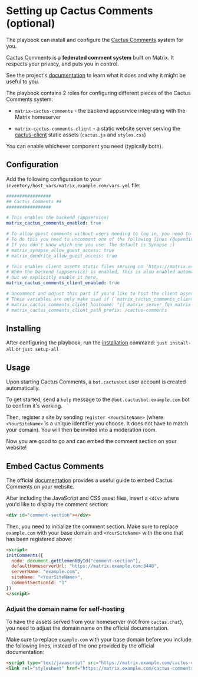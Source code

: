 # Setting up Cactus Comments (optional)

The playbook can install and configure the [Cactus Comments](https://cactus.chat) system for you.

Cactus Comments is a **federated comment system** built on Matrix. It respects your privacy, and puts you in control.

See the project's [documentation](https://cactus.chat/docs/getting-started/introduction/) to learn what it does and why it might be useful to you.

The playbook contains 2 roles for configuring different pieces of the Cactus Comments system:

- `matrix-cactus-comments` - the backend appservice integrating with the Matrix homeserver

- `matrix-cactus-comments-client` - a static website server serving the [cactus-client](https://cactus.chat/docs/client/introduction/) static assets (`cactus.js` and `styles.css`)

You can enable whichever component you need (typically both).

## Configuration

Add the following configuration to your `inventory/host_vars/matrix.example.com/vars.yml` file:

```yaml
#################
## Cactus Comments ##
#################

# This enables the backend (appservice)
matrix_cactus_comments_enabled: true

# To allow guest comments without users needing to log in, you need to have guest registration enabled.
# To do this you need to uncomment one of the following lines (depending if you are using Synapse or Dendrite as a homeserver)
# If you don't know which one you use: The default is Synapse ;)
# matrix_synapse_allow_guest_access: true
# matrix_dendrite_allow_guest_access: true

# This enables client assets static files serving on `https://matrix.example.com/cactus-comments`.
# When the backend (appservice) is enabled, this is also enabled automatically,
# but we explicitly enable it here.
matrix_cactus_comments_client_enabled: true

# Uncomment and adjust this part if you'd like to host the client assets at a different location.
# These variables are only make used if (`matrix_cactus_comments_client_enabled: true`)
# matrix_cactus_comments_client_hostname: "{{ matrix_server_fqn_matrix }}"
# matrix_cactus_comments_client_path_prefix: /cactus-comments
```

## Installing

After configuring the playbook, run the [installation](installing.md) command: `just install-all` or `just setup-all`

## Usage

Upon starting Cactus Comments, a `bot.cactusbot` user account is created automatically.

To get started, send a `help` message to the `@bot.cactusbot:example.com` bot to confirm it's working.

Then, register a site by sending `register <YourSiteName>` (where `<YourSiteName>` is a unique identifier you choose. It does not have to match your domain). You will then be invited into a moderation room.

Now you are good to go and can embed the comment section on your website!

## Embed Cactus Comments

The official [documentation](https://cactus.chat/docs/getting-started/quick-start/) provides a useful guide to embed Cactus Comments on your website.

After including the JavaScript and CSS asset files, insert a `<div>` where you'd like to display the comment section:

````html
<div id="comment-section"></div>
````

Then, you need to initialize the comment section. Make sure to replace `example.com` with your base domain and `<YourSiteName>` with the one that has been registered above:

```html
<script>
initComments({
  node: document.getElementById("comment-section"),
  defaultHomeserverUrl: "https://matrix.example.com:8448",
  serverName: "example.com",
  siteName: "<YourSiteName>",
  commentSectionId: "1"
})
</script>
```

### Adjust the domain name for self-hosting

To have the assets served from your homeserver (not from `cactus.chat`), you need to adjust the domain name on the official documentation.

Make sure to replace `example.com` with your base domain before you include the following lines, instead of the one provided by the official documentation:

```html
<script type="text/javascript" src="https://matrix.example.com/cactus-comments/cactus.js"></script>
<link rel="stylesheet" href="https://matrix.example.com/cactus-comments/style.css" type="text/css">
```
